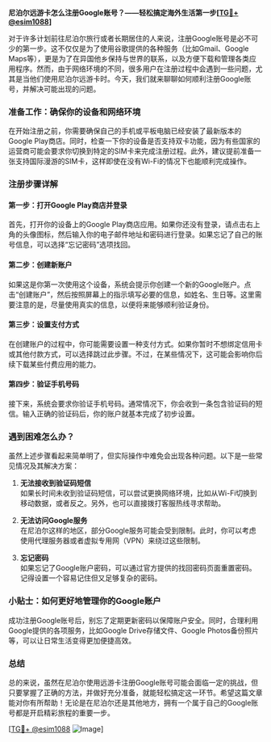 **尼泊尔远游卡怎么注册Google账号？——轻松搞定海外生活第一步[[TG💪+ @esim1088](https://t.me/s/esim1088)]**

对于许多计划前往尼泊尔旅行或者长期居住的人来说，注册Google账号是必不可少的第一步。这不仅仅是为了使用谷歌提供的各种服务（比如Gmail、Google Maps等），更是为了在异国他乡保持与世界的联系，以及方便下载和管理各类应用程序。然而，由于网络环境的不同，很多用户在注册过程中会遇到一些问题，尤其是当他们使用尼泊尔远游卡时。今天，我们就来聊聊如何顺利注册Google账号，并解决可能出现的问题。

### 准备工作：确保你的设备和网络环境

在开始注册之前，你需要确保自己的手机或平板电脑已经安装了最新版本的Google Play商店。同时，检查一下你的设备是否支持双卡功能，因为有些国家的运营商可能会要求你切换到特定的SIM卡来完成注册过程。此外，建议提前准备一张支持国际漫游的SIM卡，这样即使在没有Wi-Fi的情况下也能顺利完成操作。

### 注册步骤详解

#### 第一步：打开Google Play商店并登录
首先，打开你的设备上的Google Play商店应用。如果你还没有登录，请点击右上角的头像图标，然后输入你的电子邮件地址和密码进行登录。如果忘记了自己的账号信息，可以选择“忘记密码”选项找回。

#### 第二步：创建新账户
如果这是你第一次使用这个设备，系统会提示你创建一个新的Google账户。点击“创建账户”，然后按照屏幕上的指示填写必要的信息，如姓名、生日等。这里需要注意的是，尽量使用真实的信息，以便将来能够顺利验证身份。

#### 第三步：设置支付方式
在创建账户的过程中，你可能需要设置一种支付方式。如果你暂时不想绑定信用卡或其他付款方式，可以选择跳过此步骤。不过，在某些情况下，这可能会影响你后续下载某些付费应用的能力。

#### 第四步：验证手机号码
接下来，系统会要求你验证手机号码。通常情况下，你会收到一条包含验证码的短信。输入正确的验证码后，你的账户就基本完成了初步设置。

### 遇到困难怎么办？

虽然上述步骤看起来简单明了，但实际操作中难免会出现各种问题。以下是一些常见情况及其解决方案：

1. **无法接收到验证码短信**  
   如果长时间未收到验证码短信，可以尝试更换网络环境，比如从Wi-Fi切换到移动数据，或者反之。另外，也可以直接拨打客服热线寻求帮助。

2. **无法访问Google服务**  
   在尼泊尔这样的地区，部分Google服务可能会受到限制。此时，你可以考虑使用代理服务器或者虚拟专用网（VPN）来绕过这些限制。

3. **忘记密码**  
   如果忘记了Google账户密码，可以通过官方提供的找回密码页面重置密码。记得设置一个容易记住但又足够复杂的密码。

### 小贴士：如何更好地管理你的Google账户

成功注册Google账号后，别忘了定期更新密码以保障账户安全。同时，合理利用Google提供的各项服务，比如Google Drive存储文件、Google Photos备份照片等，可以让日常生活变得更加便捷高效。

### 总结

总的来说，虽然在尼泊尔使用远游卡注册Google账号可能会面临一定的挑战，但只要掌握了正确的方法，并做好充分准备，就能轻松搞定这一环节。希望这篇文章能对你有所帮助！无论是在尼泊尔还是其他地方，拥有一个属于自己的Google账号都是开启精彩旅程的重要一步。

[[TG💪+ @esim1088](https://t.me/s/esim1088) ![Image](https://i.postimg.cc/4NQfJmqS/Snipaste-2025-05-13-00-14-12.png)]